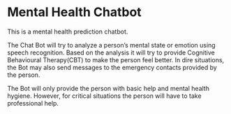 # Mental Health Chatbot

This is a mental health prediction chatbot.

The Chat Bot will try to analyze a person’s mental state or emotion using speech recognition. Based on the analysis it will try to provide Cognitive Behavioural Therapy(CBT) to make the person feel better. In dire situations, the Bot may also send messages to the emergency contacts provided by the person.

The Bot will only provide the person with basic help and mental health hygiene. However, for critical situations the person will have to take professional help.

